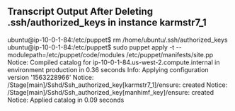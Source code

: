 ## Transcript Output After Deleting .ssh/authorized_keys in instance karmstr7_1

ubuntu@ip-10-0-1-84:/etc/puppet$ rm /home/ubuntu/.ssh/authorized_keys                                 ubuntu@ip-10-0-1-84:/etc/puppet$ sudo puppet apply -t --modulepath=/etc/puppet/code/modules /etc/puppet/manifests/site.pp
Notice: Compiled catalog for ip-10-0-1-84.us-west-2.compute.internal in environment production in 0.36 seconds
Info: Applying configuration version '1563228966'
Notice: /Stage[main]/Sshd/Ssh_authorized_key[karmstr7_1]/ensure: created
Notice: /Stage[main]/Sshd/Ssh_authorized_key[manhimf_key]/ensure: created
Notice: Applied catalog in 0.09 seconds
